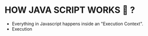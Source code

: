 # HOW JAVA SCRIPT WORKS 🚀 ?

- Everything in Javascript happens inside an "Execution Context".
- Execution
